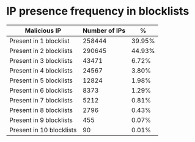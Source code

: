 # IP presence frequency in blocklists
| Malicious IP | Number of IPs | % |
|----|----|----|
| Present in 1 blocklist | 258444 | 39.95% |
| Present in 2 blocklists | 290645 | 44.93% |
| Present in 3 blocklists | 43471 | 6.72% |
| Present in 4 blocklists | 24567 | 3.80% |
| Present in 5 blocklists | 12824 | 1.98% |
| Present in 6 blocklists | 8373 | 1.29% |
| Present in 7 blocklists | 5212 | 0.81% |
| Present in 8 blocklists | 2796 | 0.43% |
| Present in 9 blocklists | 455 | 0.07% |
| Present in 10 blocklists | 90 | 0.01% |
